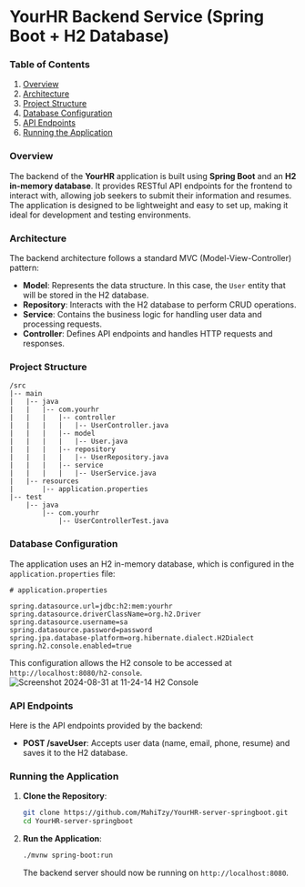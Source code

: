 # YourHR Backend Service (Spring Boot + H2 Database)

### Table of Contents

1. [Overview](#overview)
2. [Architecture](#architecture)
3. [Project Structure](#project-structure)
4. [Database Configuration](#database-configuration)
5. [API Endpoints](#api-endpoints)
6. [Running the Application](#running-the-application)

### Overview

The backend of the **YourHR** application is built using **Spring Boot** and an **H2 in-memory database**. It provides RESTful API endpoints for the frontend to interact with, allowing job seekers to submit their information and resumes. The application is designed to be lightweight and easy to set up, making it ideal for development and testing environments.

### Architecture

The backend architecture follows a standard MVC (Model-View-Controller) pattern:

- **Model**: Represents the data structure. In this case, the `User` entity that will be stored in the H2 database.
- **Repository**: Interacts with the H2 database to perform CRUD operations.
- **Service**: Contains the business logic for handling user data and processing requests.
- **Controller**: Defines API endpoints and handles HTTP requests and responses.

### Project Structure

```
/src
|-- main
|   |-- java
|   |   |-- com.yourhr
|   |   |   |-- controller
|   |   |   |   |-- UserController.java
|   |   |   |-- model
|   |   |   |   |-- User.java
|   |   |   |-- repository
|   |   |   |   |-- UserRepository.java
|   |   |   |-- service
|   |   |   |   |-- UserService.java
|   |-- resources
|       |-- application.properties
|-- test
    |-- java
        |-- com.yourhr
            |-- UserControllerTest.java
```

### Database Configuration

The application uses an H2 in-memory database, which is configured in the `application.properties` file:

```properties
# application.properties

spring.datasource.url=jdbc:h2:mem:yourhr
spring.datasource.driverClassName=org.h2.Driver
spring.datasource.username=sa
spring.datasource.password=password
spring.jpa.database-platform=org.hibernate.dialect.H2Dialect
spring.h2.console.enabled=true
```

This configuration allows the H2 console to be accessed at `http://localhost:8080/h2-console`.
![Screenshot 2024-08-31 at 11-24-14 H2 Console](https://github.com/user-attachments/assets/66c23759-b158-4476-ba83-5f1db3324577)

### API Endpoints

Here is the API endpoints provided by the backend:

- **POST /saveUser**: Accepts user data (name, email, phone, resume) and saves it to the H2 database.

### Running the Application

1. **Clone the Repository**:

   ```bash
   git clone https://github.com/MahiTzy/YourHR-server-springboot.git
   cd YourHR-server-springboot
   ```

2. **Run the Application**:

   ```bash
   ./mvnw spring-boot:run
   ```

   The backend server should now be running on `http://localhost:8080`.
